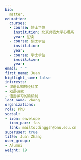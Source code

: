 ```yaml
---
bio: 
  matter.
education:
  courses:
  - course: 博士学位
    institution: 北京师范大学心理系
    year: 在读
  - course: 硕士学位
    institution: 
    year: 
  - course: 学士学位
    institution: 
    year: 
email: " "
first_name: Juan
highlight_name: false
interests:
- 汉语认知神经科学
- 双语研究
- 语言学习的脑机制
last_name: Zhang
organizations:
role: PhD
social:
- icon: envelope
  icon_pack: fas
  link: mailto:dinggsh@bnu.edu.cn
superuser: true
title: Juan Zhang
user_groups:
- Alumni
weight: 19
---
```

